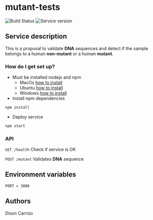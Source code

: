 
# mutant-tests
![Build Status](https://img.shields.io/badge/Build-passing-success>)
![Service version](https://img.shields.io/badge/Version-v0.0.1-informational)

## Service description
This is a proposal to validate **DNA** sequences and detect if the sample belongs to a human **non-mutant** or a human **mutant**.

### How do I get set up? ###

* Must be installed nodejs and npm
  * MacOs [how to install](https://medium.com/javascript-comunidad/c%C3%B3mo-instalar-node-js-y-npm-en-mac-9d80f26fb88d)
  * Ubuntu [how to install](https://www.digitalocean.com/community/tutorials/how-to-install-node-js-on-ubuntu-18-04)
  * Windows [how to install](https://phoenixnap.com/kb/install-node-js-npm-on-windows)
* Install npm dependencies
```sh
npm install
```
* Deploy service
```sh
npm start
```
### API

`GET /health` Check if service is OK

`POST /mutant` Validates **DNA** sequence


## Environment variables
```
PORT = 3000
```

## Authors

Dixon Carrizo
